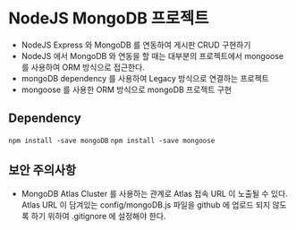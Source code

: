 # NodeJS MongoDB 프로젝트

- NodeJS Express 와 MongoDB 를 연동하여 게시판 CRUD 구현하기
- NodeJS 에서 MongoDB 와 연동을 할 때는 대부분의 프로젝트에서 mongoose 를 사용하여 ORM 방식으로 접근한다.
- mongoDB dependency 를 사용하여 Legacy 방식으로 연결하는 프로젝트
- mongoose 를 사용한 ORM 방식으로 mongoDB 프로젝트 구현

## Dependency

`npm install -save mongoDB`
`npm install -save mongoose`

## 보안 주의사항

- MongoDB Atlas Cluster 를 사용하는 관계로 Atlas 접속 URL 이 노출될 수 있다. Atlas URL 이 담겨있는 config/mongoDB.js 파일을 github 에 업로드 되지 않도록 하기 위하여 .gitignore 에 설정해야 한다.

